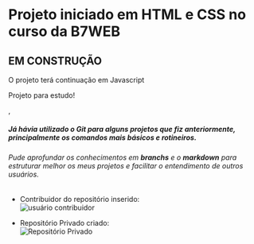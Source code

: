 <h1>Projeto iniciado em HTML e CSS no curso da B7WEB</h1>
<h2>EM CONSTRUÇÃO</h2>
<p> O projeto terá continuação em Javascript</p>
<p>Projeto para estudo!</p>

,

##### Já hávia utilizado o Git para alguns projetos que fiz anteriormente, principalmente os comandos mais básicos e rotineiros.

###### Pude aprofundar os conhecimentos em **_branchs_** e o **_markdown_** para estruturar melhor os meus projetos e facilitar o entendimento de outros usuários.

* Contribuidor do repositório inserido:
  <br> 
    ![usuário contribuidor](colaborador_Adicionado.PNG)

* Repositório Privado criado:
  <br> 
    ![Repositório Privado](repo_Private.PNG)
